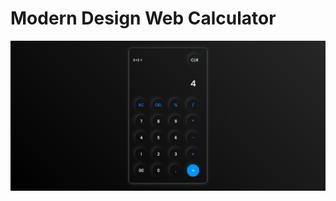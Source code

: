 <h1>Modern Design Web Calculator</h1>
<img align="centre" alt="Coding" width="1000" src="https://github.com/akhilpavuluri/Calculator/blob/main/Calci.png">

